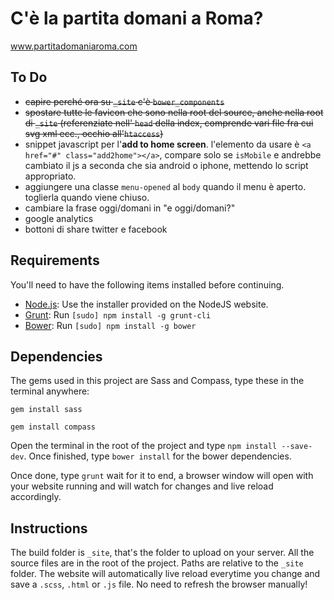 # C'è la partita domani a Roma?

www.partitadomaniaroma.com

## To Do
* ~~capire perché ora su `_site` c'è `bower_components`~~
* ~~spostare tutte le favicon che sono nella root del source, anche nella root di `_site` (referenziate nell' `head` della index, comprende vari file fra cui svg xml ecc., occhio all'`htaccess`)~~
* snippet javascript per l'**add to home screen**. l'elemento da usare è `<a href="#" class="add2home"></a>`, compare solo se `isMobile` e andrebbe cambiato il js a seconda che sia android o iphone, mettendo lo script appropriato.
* aggiungere una classe `menu-opened` al `body` quando il menu è aperto. toglierla quando viene chiuso.
* cambiare la frase oggi/domani in "e oggi/domani?"
* google analytics
* bottoni di share twitter e facebook


## Requirements
You'll need to have the following items installed before continuing.

  * [Node.js](http://nodejs.org): Use the installer provided on the NodeJS website.
  * [Grunt](http://gruntjs.com/): Run `[sudo] npm install -g grunt-cli`
  * [Bower](http://bower.io/): Run `[sudo] npm install -g bower`

## Dependencies

The gems used in this project are Sass and Compass, type these in the terminal anywhere:

`gem install sass`

`gem install compass`  

Open the terminal in the root of the project and type `npm install --save-dev`. Once finished, type `bower install` for the bower dependencies.

Once done, type `grunt` wait for it to end, a browser window will open with your website running and will watch for changes and live reload accordingly.

## Instructions

The build folder is `_site`, that's the folder to upload on your server. All the source files are in the root of the project. Paths are relative to the `_site` folder. The website will automatically live reload everytime you change and save a `.scss`, `.html` or `.js` file. No need to refresh the browser manually!
